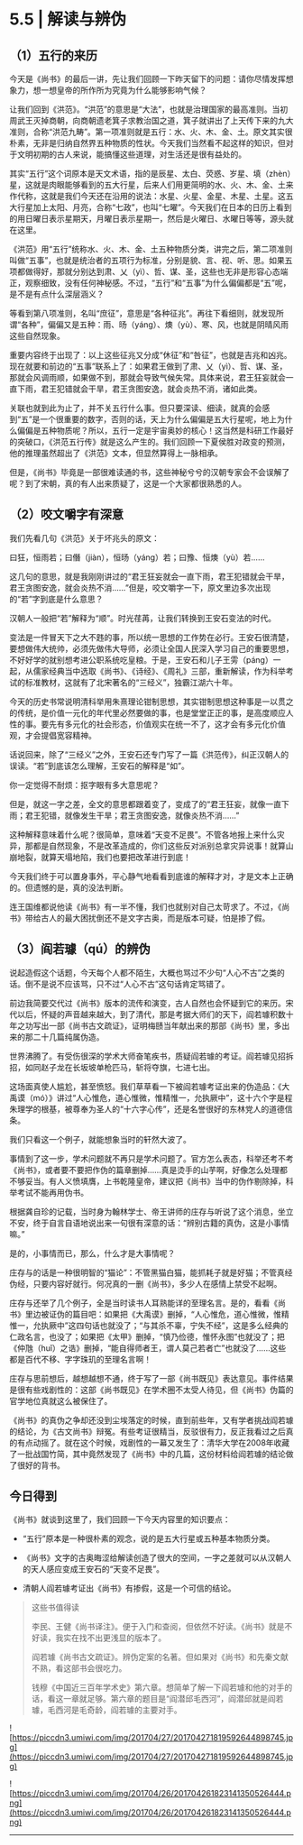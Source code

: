 # 5.5 | 解读与辨伪

## （1）五行的来历

今天是《尚书》的最后一讲，先让我们回顾一下昨天留下的问题：请你尽情发挥想象力，想一想皇帝的所作所为究竟为什么能够影响气候？

让我们回到《洪范》。“洪范”的意思是“大法”，也就是治理国家的最高准则。当初周武王灭掉商朝，向商朝遗老箕子求教治国之道，箕子就讲出了上天传下来的九大准则，合称“洪范九畴”。第一项准则就是五行：水、火、木、金、土。原文其实很朴素，无非是归纳自然界五种物质的性状。今天我们当然看不起这样的知识，但对于文明初期的古人来说，能搞懂这些道理，对生活还是很有益处的。

其实“五行”这个词原本是天文术语，指的是辰星、太白、荧惑、岁星、填（zhèn）星，这就是肉眼能够看到的五大行星，后来人们用更简明的水、火、木、金、土来作代称，这就是我们今天还在沿用的说法：水星、火星、金星、木星、土星。这五大行星加上太阳、月亮，合称“七政”，也叫“七曜”。今天我们在日本的日历上看到的用日曜日表示星期天，月曜日表示星期一，然后是火曜日、水曜日等等，源头就在这里。

《洪范》用“五行”统称水、火、木、金、土五种物质分类，讲完之后，第二项准则叫做“五事”，也就是统治者的五项行为标准，分别是貌、言、视、听、思。如果五项都做得好，那就分别达到肃、乂（yì）、哲、谋、圣，这些也无非是形容心态端正，观察细致，没有任何神秘感。不过，“五行”和“五事”为什么偏偏都是“五”呢，是不是有点什么深层涵义？

等看到第八项准则，名叫“庶征”，意思是“各种征兆”。再往下看细则，就发现所谓“各种”，偏偏又是五种：雨、旸（yáng）、燠（yù）、寒、风，也就是阴晴风雨这些自然现象。

重要内容终于出现了：以上这些征兆又分成“休征”和“咎征”，也就是吉兆和凶兆。现在就要和前边的“五事”联系上了：如果君王做到了肃、乂（yì）、哲、谋、圣，那就会风调雨顺，如果做不到，那就会导致气候失常。具体来说，君王狂妄就会一直下雨，君王犯错就会干旱，君王贪图安逸，就会炎热不消，诸如此类。

关联也就到此为止了，并不关五行什么事。但只要深读、细读，就真的会感到“五”是一个很重要的数字，否则的话，天上为什么偏偏是五大行星呢，地上为什么偏偏是五种物质呢？所以，五行一定是宇宙奥妙的核心！这当然是科研工作最好的突破口，《洪范五行传》就是这么产生的。我们回顾一下夏侯胜对政变的预测，他的推理虽然超出了《洪范》文本，但显然算得上一脉相承。

但是，《尚书》毕竟是一部很难读通的书，这些神秘兮兮的汉朝专家会不会误解了呢？到了宋朝，真的有人出来质疑了，这是一个大家都很熟悉的人。

## （2）咬文嚼字有深意

我们先看几句《洪范》关于坏兆头的原文：

曰狂，恒雨若；曰僭（jiàn），恒旸（yáng）若；曰豫、恒燠（yù）若……

这几句的意思，就是我刚刚讲过的“君王狂妄就会一直下雨，君王犯错就会干旱，君王贪图安逸，就会炎热不消……”但是，咬文嚼字一下，原文里边多次出现的“若”字到底是什么意思？

汉朝人一般把“若”解释为“顺”。时光荏苒，让我们转换到王安石变法的时代。

变法是一件冒天下之大不韪的事，所以统一思想的工作势在必行。王安石很清楚，要想做伟大统帅，必须先做伟大导师，必须让全国人民深入学习自己的重要思想，不好好学的就别想考进公职系统吃皇粮。于是，王安石和儿子王雱（páng）一起，从儒家经典当中选取《尚书》、《诗经》、《周礼》三部，重新解读，作为科举考试的标准教材，这就有了北宋著名的“三经义”，独霸江湖六十年。

今天的历史书常说明清科举用朱熹理论钳制思想，其实钳制思想这种事是一以贯之的传统，是价值一元化的年代里必然要做的事，也是堂堂正正的事，是高度顺应人性的事。要先有多元化的社会形态，价值观实在统一不了，这才会有多元化价值观，才会提倡宽容精神。

话说回来，除了“三经义”之外，王安石还专门写了一篇《洪范传》，纠正汉朝人的误读。“若”到底该怎么理解，王安石的解释是“如”。

你一定觉得不耐烦：抠字眼有多大意思呢？

但是，就这一字之差，全文的意思都跟着变了，变成了的“君王狂妄，就像一直下雨；君王犯错，就像发生干旱；君王贪图安逸，就像炎热不消……”

这种解释意味着什么呢？很简单，意味着“天变不足畏”。不管各地报上来什么灾异，那都是自然现象，不是改革造成的，你们这些反对派别总拿灾异说事！就算山崩地裂，就算天塌地陷，我们也要把改革进行到底！

今天我们终于可以置身事外，平心静气地看看到底谁的解释才对，才是文本上正确的。但遗憾的是，真的没法判断。

连王国维都说他读《尚书》有一半不懂，我们也就别对自己太苛求了。不过，《尚书》带给古人的最大困扰倒还不是文字古奥，而是版本可疑，怕是掺了假。

## （3）阎若璩（qú）的辨伪

说起造假这个话题，今天每个人都不陌生，大概也骂过不少句“人心不古”之类的话。倒不是说不应该骂，只不过“人心不古”这句话肯定骂错了。

前边我简要交代过《尚书》版本的流传和演变，古人自然也会怀疑到它的来历。宋代以后，怀疑的声音越来越大，到了清代，那是考据大师们的天下，阎若璩积数十年之功写出一部《尚书古文疏证》，证明梅赜当年献出来的那部《尚书》里，多出来的那二十几篇纯属伪造。

世界沸腾了。有受伤很深的学术大师奋笔疾书，质疑阎若璩的考证。阎若璩见招拆招，如同赵子龙在长坂坡单枪匹马，斩将夺旗，七进七出。

这场面真使人尴尬，甚至愤怒。我们草草看一下被阎若璩考证出来的伪造品：《大禹谟（mó）》讲过“人心惟危，道心惟微，惟精惟一，允执厥中”，这十六个字是程朱理学的根基，被尊奉为圣人的“十六字心传”，还是名誉很好的东林党人的道德信条。

我们只看这一个例子，就能想象当时的轩然大波了。 

事情到了这一步，学术问题就不再只是学术问题了。官方怎么表态，科举还考不考《尚书》，或者要不要把作伪的篇章删掉……真是烫手的山芋啊，好像怎么处理都不够妥当。有人义愤填膺，上书乾隆皇帝，建议把《尚书》当中的伪作剔除掉，科举考试不能再用伪书。

根据龚自珍的记载，当时身为翰林学士、帝王讲师的庄存与听说了这个消息，坐立不安，终于自言自语地说出来一句很有深意的话：“辨别古籍的真伪，这是小事情嘛。”

是的，小事情而已，那么，什么才是大事情呢？

庄存与的话是一种很明智的“猫论”：不管黑猫白猫，能抓耗子就是好猫；不管真经伪经，只要内容好就行。何况真的一删《尚书》，多少人在感情上禁受不起啊。

庄存与还举了几个例子，全是当时读书人耳熟能详的至理名言。是的，看看《尚书》里边被证伪的篇目吧：如果把《大禹谟》删掉，“人心惟危，道心惟微，惟精惟一，允执厥中”这四句话也就没了；“与其杀不辜，宁失不经”，这是多么经典的仁政名言，也没了；如果把《太甲》删掉，“慎乃俭德，惟怀永图”也就没了；把《仲虺（huǐ）之诰》删掉，“能自得师者王，谓人莫己若者亡”也就没了……这些都是百代不移、字字珠玑的至理名言啊！

庄存与思前想后，越想越想不通，终于写了一部《尚书既见》表达意见。事件结果是很有些戏剧性的：这部《尚书既见》在学术圈不太受人待见，但《尚书》伪篇的官学地位真就这么被保住了。

《尚书》的真伪之争却还没到尘埃落定的时候，直到前些年，又有学者挑战阎若璩的结论，为《古文尚书》辩冤。有些考证很精当，反驳很有力，反正我看过之后真的有点动摇了。就在这个时候，戏剧性的一幕又发生了：清华大学在2008年收藏了一批战国竹简，其中竟然发现了《尚书》中的几篇，这份材料给阎若璩的结论做了很好的背书。

## 今日得到

《尚书》就谈到这里了，我们回顾一下今天内容里的知识要点：

* “五行”原本是一种很朴素的观念，说的是五大行星或五种基本物质分类。

* 《尚书》文字的古奥晦涩给解读创造了很大的空间，一字之差就可以从汉朝人的天人感应变成王安石的“天变不足畏”。

* 清朝人阎若璩考证出《尚书》有掺假，这是一个可信的结论。

> 这些书值得读
> 
> 李民、王健《尚书译注》。便于入门和查阅，但依然不好读。《尚书》就是不好读，我实在找不出更浅显的版本了。
> 
> 
> 
> 
> 
> 阎若璩《尚书古文疏证》。辨伪定案的名著。但如果对《尚书》和先秦文献不熟，看这部书会很吃力。
> 
> 
> 
> 钱穆《中国近三百年学术史》第六章。想简单了解一下阎若璩和他的对手的话，看这一章就足够。第六章的题目是“阎潜邱毛西河”，阎潜邱就是阎若璩，毛西河是毛奇龄，阎若璩的主要对手。

![https://piccdn3.umiwi.com/img/201704/27/201704271819592644898745.jpg](https://piccdn3.umiwi.com/img/201704/27/201704271819592644898745.jpg)

![https://piccdn3.umiwi.com/img/201704/26/201704261823141350526444.png](https://piccdn3.umiwi.com/img/201704/26/201704261823141350526444.png)

---
